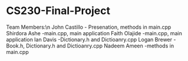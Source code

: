 # CS230-Final-Project

Team Members:\n
John Castillo - Presenation, methods in main.cpp
Shirdora Ashe -main.cpp, main application
Faith Olajide -main.cpp, main application
Ian Davis -Dictionary.h and Dictioanry.cpp
Logan Brewer - Book.h, Dictionary.h and Dictioanry.cpp
Nadeem Ameen -methods in main.cpp
